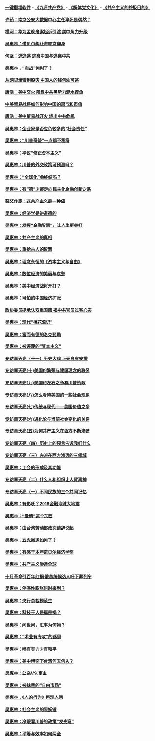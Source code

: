 #### [一键翻墙软件](https://github.com/gfw-breaker/nogfw/blob/master/README.md?t=05030637) -  [《九评共产党》](https://github.com/gfw-breaker/9ping.md?t=05030637) - [《解体党文化》](https://github.com/gfw-breaker/jtdwh.md?t=05030637) - [《共产主义的终极目的》](https://github.com/gfw-breaker/gczydzjmd.md?t=05030637)

#### [许茹：南京公安大数据中心主任猝死是偶然？](../pages/nsc423/n11064744.md?t=05030637) 

#### [横河：华为孟晚舟案起诉引渡 美中角力升级](../pages/nsc423/n11027230.md?t=05030637) 

#### [吴惠林：诺贝尔奖让海耶克翻身](../pages/nsc423/n10890049.md?t=05030637) 

#### [何坚：逃逃逃 逃离中国与逃离中共](../pages/nsc423/n10592891.md?t=05030637) 

#### [吴惠林：“商战”何时了？](../pages/nsc423/n10573558.md?t=05030637) 

#### [从网贷爆雷到股灾 中国人的钱何处可逃](../pages/nsc423/n10572800.md?t=05030637) 

#### [唐浩：美中交火 隐现中共黑势力混水摸鱼](../pages/nsc423/n10544040.md?t=05030637) 

#### [中美贸易战将如何影响中国的房市和币值](../pages/nsc423/n10543697.md?t=05030637) 

#### [唐浩：美中贸易战开火 烧出中共危机](../pages/nsc423/n10540126.md?t=05030637) 

#### [吴惠林：企业家是否应负较多的“社会责任”](../pages/nsc423/n10535022.md?t=05030637) 

#### [吴惠林：“川普奇迹”一点都不稀奇](../pages/nsc423/n10512808.md?t=05030637) 

#### [吴惠林：平议“修正资本主义”](../pages/nsc423/n10495724.md?t=05030637) 

#### [吴惠林：川普的外交政策可预测吗？](../pages/nsc423/n10462387.md?t=05030637) 

#### [吴惠林：“全球化”会终结吗？](../pages/nsc423/n10452838.md?t=05030637) 

#### [吴惠林：有“德”才能走向民主化金融创新之路](../pages/nsc423/n10432292.md?t=05030637) 

#### [获奖作家：这共产主义是一种癌](../pages/nsc423/n10431541.md?t=05030637) 

#### [吴惠林：经济学是讲道德的](../pages/nsc423/n10398014.md?t=05030637) 

#### [吴惠林：发挥“金融智慧”，让人生更美好](../pages/nsc423/n10375019.md?t=05030637) 

#### [吴惠林：共产主义的真相](../pages/nsc423/n10351394.md?t=05030637) 

#### [吴惠林：重拾古人的智慧](../pages/nsc423/n10337691.md?t=05030637) 

#### [吴惠林：理念永恒的《资本主义与自由》](../pages/nsc423/n10316274.md?t=05030637) 

#### [吴惠林：数位经济的美丽与哀愁](../pages/nsc423/n10292946.md?t=05030637) 

#### [吴惠林：美中经济战将开打？](../pages/nsc423/n10258825.md?t=05030637) 

#### [吴惠林：可怕的中国经济扩张](../pages/nsc423/n10219147.md?t=05030637) 

#### [政协委员提承认双重国籍 揭中共官员过客心态](../pages/nsc423/n10208809.md?t=05030637) 

#### [吴惠林：现代“桃花源记”](../pages/nsc423/n10185234.md?t=05030637) 

#### [吴惠林：富而有德的洛克斐勒](../pages/nsc423/n10142264.md?t=05030637) 

#### [吴惠林：被诬蔑的“资本主义”](../pages/nsc423/n10124816.md?t=05030637) 

#### [专访章天亮（十一）历史大戏 上天自有安排](../pages/nsc423/n10094905.md?t=05030637) 

#### [专访章天亮(十)美国的繁荣与建国理念的联系](../pages/nsc423/n10094899.md?t=05030637) 

#### [专访章天亮(九)美国的左右之争和川普执政](../pages/nsc423/n10094889.md?t=05030637) 

#### [专访章天亮(八)怎么看待美国的一些社会现象](../pages/nsc423/n10094857.md?t=05030637) 

#### [专访章天亮(七)传统与现代——美国价值之争](../pages/nsc423/n10093140.md?t=05030637) 

#### [专访章天亮(六)进化论与当前社会变化的关系](../pages/nsc423/n10092036.md?t=05030637) 

#### [专访章天亮(五)为何共产主义在西方不断渗透](../pages/nsc423/n10083620.md?t=05030637) 

#### [专访章天亮（四）历史上的预言告诉我们什么](../pages/nsc423/n10083606.md?t=05030637) 

#### [专访章天亮（三）左派在西方渗透的三领域](../pages/nsc423/n10081115.md?t=05030637) 

#### [吴惠林：工会的形成及其功能](../pages/nsc423/n10080633.md?t=05030637) 

#### [专访章天亮（二）什么人和组织让人背离神](../pages/nsc423/n10076637.md?t=05030637) 

#### [专访章天亮（一）不同民族的三个共同记忆](../pages/nsc423/n10074188.md?t=05030637) 

#### [吴惠林：有影呒？2018金融泡沫大地震](../pages/nsc423/n10040534.md?t=05030637) 

#### [吴惠林：“爱情”这个东西](../pages/nsc423/n10019423.md?t=05030637) 

#### [吴惠林：由台湾劳动部政次请辞说起](../pages/nsc423/n9979679.md?t=05030637) 

#### [吴惠林：五鬼搬运如何了？](../pages/nsc423/n9925338.md?t=05030637) 

#### [吴惠林：有感于本年诺贝尔经济学奖](../pages/nsc423/n9871883.md?t=05030637) 

#### [吴惠林：共产主义渗透全球](../pages/nsc423/n9812748.md?t=05030637) 

#### [十月革命引百年红祸 俄总统候选人吁下葬列宁](../pages/nsc423/n9810182.md?t=05030637) 

#### [吴惠林：停滞性膨胀何时来到？](../pages/nsc423/n9764136.md?t=05030637) 

#### [吴惠林：央行总裁模范生](../pages/nsc423/n9728134.md?t=05030637) 

#### [吴惠林：科技于人是福是祸？](../pages/nsc423/n9672982.md?t=05030637) 

#### [吴惠林：问世间，汇率为何物？](../pages/nsc423/n9621788.md?t=05030637) 

#### [吴惠林：“术业有专攻”的迷思](../pages/nsc423/n9580363.md?t=05030637) 

#### [吴惠林：唯有实力才有和平](../pages/nsc423/n9529599.md?t=05030637) 

#### [吴惠林：美中博奕下台湾何去何从？](../pages/nsc423/n9483598.md?t=05030637) 

#### [吴惠林：公亲VS.事主](../pages/nsc423/n9425637.md?t=05030637) 

#### [吴惠林：被抹黑的“自由市场”](../pages/nsc423/n9351545.md?t=05030637) 

#### [吴惠林：《人的行为》再现人间](../pages/nsc423/n9296339.md?t=05030637) 

#### [吴惠林：社会主义的照妖镜](../pages/nsc423/n9243460.md?t=05030637) 

#### [吴惠林：冷眼看川普的政策“发夹弯”](../pages/nsc423/n9120684.md?t=05030637) 

#### [吴惠林：平等与效率如何两全](../pages/nsc423/n9075430.md?t=05030637) 

